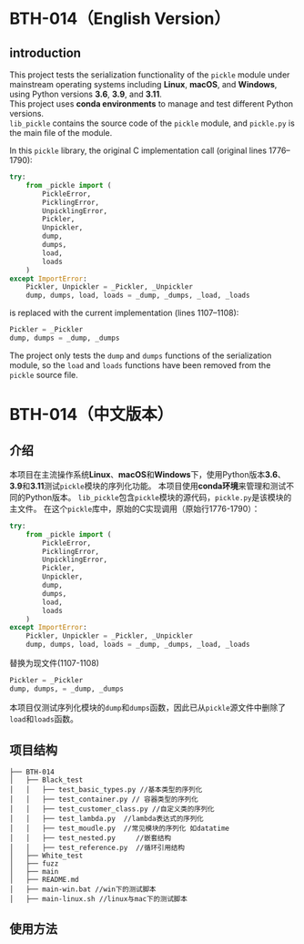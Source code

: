 # BTH-014（English Version）
## introduction
This project tests the serialization functionality of the `pickle` module under mainstream operating systems including **Linux**, **macOS**, and **Windows**, using Python versions **3.6**, **3.9**, and **3.11**.  
This project uses **conda environments** to manage and test different Python versions.  
`lib_pickle` contains the source code of the `pickle` module, and `pickle.py` is the main file of the module.

In this `pickle` library, the original C implementation call (original lines 1776–1790):

```python
try:
    from _pickle import (
        PickleError,
        PicklingError,
        UnpicklingError,
        Pickler,
        Unpickler,
        dump,
        dumps,
        load,
        loads
    )
except ImportError:
    Pickler, Unpickler = _Pickler, _Unpickler
    dump, dumps, load, loads = _dump, _dumps, _load, _loads
```
is replaced with the current implementation (lines 1107–1108):
```python
Pickler = _Pickler
dump, dumps = _dump, _dumps
```
The project only tests the `dump` and `dumps` functions of the serialization module, so the `load` and `loads` functions have been removed from the `pickle` source file.

    


# BTH-014（中文版本）
## 介绍

本项目在主流操作系统**Linux**、**macOS**和**Windows**下，使用Python版本**3.6**、**3.9**和**3.11**测试`pickle`模块的序列化功能。
本项目使用**conda环境**来管理和测试不同的Python版本。
`lib_pickle`包含`pickle`模块的源代码，`pickle.py`是该模块的主文件。
在这个`pickle`库中，原始的C实现调用（原始行1776-1790）：
```python
try:
    from _pickle import (
        PickleError,
        PicklingError,
        UnpicklingError,
        Pickler,
        Unpickler,
        dump,
        dumps,
        load,
        loads
    )
except ImportError:
    Pickler, Unpickler = _Pickler, _Unpickler
    dump, dumps, load, loads = _dump, _dumps, _load, _loads
```
替换为现文件(1107-1108)
```python
Pickler = _Pickler
dump, dumps, = _dump, _dumps
```
本项目仅测试序列化模块的`dump`和`dumps`函数，因此已从`pickle`源文件中删除了`load`和`loads`函数。

## 项目结构

```
├── BTH-014
│   ├── Black_test
│   │   ├── test_basic_types.py //基本类型的序列化
│   │   ├── test_container.py // 容器类型的序列化
│   │   ├── test_customer_class.py //自定义类的序列化
│   │   ├── test_lambda.py  //lambda表达式的序列化
│   │   ├── test_moudle.py  //常见模块的序列化 如datatime
│   │   ├── test_nested.py     //嵌套结构
│   │   ├── test_reference.py  //循环引用结构
│   ├── White_test
│   ├── fuzz    
│   ├── main  
│   ├── README.md
│   ├── main-win.bat //win下的测试脚本
│   ├── main-linux.sh //linux与mac下的测试脚本
```
## 使用方法


